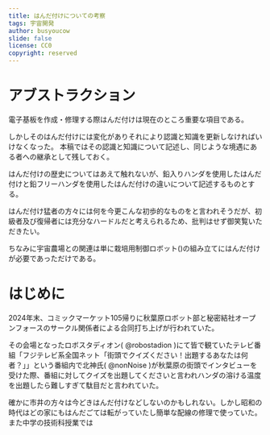 ```yaml
---
title: はんだ付けについての考察
tags: 宇宙開発
author: busyoucow
slide: false
license: CC0
copyright: reserved
---
```



<div class="page"/>


<div class="page"/>

# アブストラクション

電子基板を作成・修理する際はんだ付けは現在のところ重要な項目である。

しかしそのはんだ付けには変化がありそれにより認識と知識を更新しなければいけなくなった。
本稿ではその認識と知識について記述し、同じような境遇にある者への継承として残しておく。

はんだ付けの歴史についてはあえて触れないが、鉛入りハンダを使用したはんだ付けと鉛フリーハンダを使用したはんだ付けの違いについて記述するものとする。

はんだ付け猛者の方々には何を今更こんな初歩的なものをと言われそうだが、初級者及び復帰者には充分なハードルだと考えられるため、批判はせず御笑覧いただきたい。

ちなみに宇宙農場との関連は単に栽培用制御ロボット()の組み立てにはんだ付けが必要であっただけである。

# はじめに

2024年末、コミックマーケット105帰りに秋葉原ロボット部と秘密結社オープンフォースのサークル関係者による合同打ち上げが行われていた。

その会場となったロボスタディオン( @robostadion )にて皆で観ていたテレビ番組「フジテレビ系全国ネット「街頭でクイズください！出題するあなたは何者？」」という番組内で北神氏( @nonNoise )が秋葉原の街頭でインタビューを受けた際、番組に対してクイズを出題してくださいと言われハンダの溶ける温度を出題したら難しすぎて駄目だと言われていた。

確かに市井の方々は今どきはんだ付けなどしないのかもしれない。しかし昭和の時代はどの家にもはんだごては転がっていたし簡単な配線の修理で使っていた。
また中学の技術科授業では